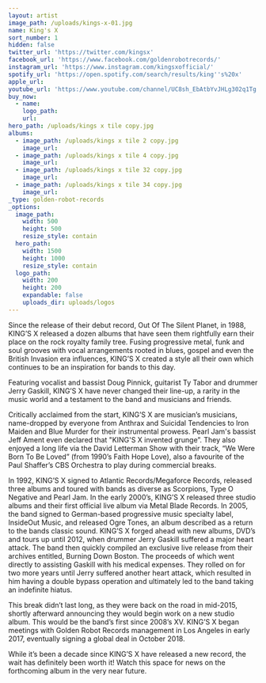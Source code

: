 ```yaml
---
layout: artist
image_path: /uploads/kings-x-01.jpg
name: King's X
sort_number: 1
hidden: false
twitter_url: 'https://twitter.com/kingsx'
facebook_url: 'https://www.facebook.com/goldenrobotrecords/'
instagram_url: 'https://www.instagram.com/kingsxofficial/'
spotify_url: 'https://open.spotify.com/search/results/king''s%20x'
apple_url:
youtube_url: 'https://www.youtube.com/channel/UC8sh_EbAtbYvJHLg302q1Tg'
buy_now:
  - name:
    logo_path:
    url:
hero_path: /uploads/kings x tile copy.jpg
albums:
  - image_path: /uploads/kings x tile 2 copy.jpg
    image_url:
  - image_path: /uploads/kings x tile 4 copy.jpg
    image_url:
  - image_path: /uploads/kings x tile 32 copy.jpg
    image_url:
  - image_path: /uploads/kings x tile 34 copy.jpg
    image_url:
_type: golden-robot-records
_options:
  image_path:
    width: 500
    height: 500
    resize_style: contain
  hero_path:
    width: 1500
    height: 1000
    resize_style: contain
  logo_path:
    width: 200
    height: 200
    expandable: false
    uploads_dir: uploads/logos
---
```


Since the release of their debut record, Out Of The Silent Planet, in 1988, KING’S X released a dozen albums that have seen them rightfully earn their place on the rock royalty family tree. Fusing progressive metal, funk and soul grooves with vocal arrangements rooted in blues, gospel and even the British Invasion era influences, KING’S X created a style all their own which continues to be an inspiration for bands to this day.

Featuring vocalist and bassist Doug Pinnick, guitarist Ty Tabor and drummer Jerry Gaskill, KING’S X have never changed their line-up, a rarity in the music world and a testament to the band and musicians and friends.

Critically acclaimed from the start, KING’S X are musician’s musicians, name-dropped by everyone from Anthrax and Suicidal Tendencies to Iron Maiden and Blue Murder for their instrumental prowess. Pearl Jam's bassist Jeff Ament even declared that "KING'S X invented grunge”. They also enjoyed a long life via the David Letterman Show with their track, “We Were Born To Be Loved” (from 1990’s Faith Hope Love), also a favourite of the Paul Shaffer’s CBS Orchestra to play during commercial breaks.

In 1992, KING’S X signed to Atlantic Records/Megaforce Records, released three albums and toured with bands as diverse as Scorpions, Type O Negative and Pearl Jam. In the early 2000’s, KING’S X released three studio albums and their first official live album via Metal Blade Records. In 2005, the band signed to German-based progressive music specialty label, InsideOut Music, and released Ogre Tones, an album described as a return to the bands classic sound. KING’S X forged ahead with new albums, DVD’s and tours up until 2012, when drummer Jerry Gaskill suffered a major heart attack. The band then quickly compiled an exclusive live release from their archives entitled, Burning Down Boston. The proceeds of which went directly to assisting Gaskill with his medical expenses. They rolled on for two more years until Jerry suffered another heart attack, which resulted in him having a double bypass operation and ultimately led to the band taking an indefinite hiatus.

This break didn’t last long, as they were back on the road in mid-2015, shortly afterward announcing they would begin work on a new studio album. This would be the band’s first since 2008’s XV. KING’S X began meetings with Golden Robot Records management in Los Angeles in early 2017, eventually signing a global deal in October 2018.

While it’s been a decade since KING’S X have released a new record, the wait has definitely been worth it\! Watch this space for news on the forthcoming album in the very near future.